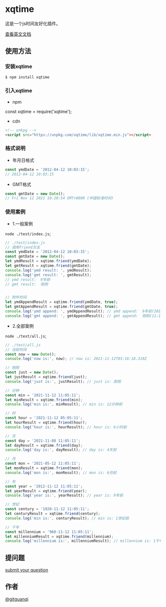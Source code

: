 # xqtime

这是一个js时间友好化插件。

[查看英文文档](./README.md)

## 使用方法

### 安装xqtime

```sh
$ npm install xqtime
```

### 引入xqtime

+ npm

const xqtime = require('xqtime');

+ cdn

```html
<!-- unkpg -->
<script src="https://unpkg.com/xqtime/lib/xqtime.min.js"></script>
```

### 格式说明

+ 年月日格式

```js
const ymdDate = '2012-04-12 10:03:15';
// 2012-04-12 10:03:15
```

+ GMT格式

```js
const gmtDate = new Date();
// Fri Nov 12 2021 10:20:54 GMT+0800 (中国标准时间)
```

### 使用案例

+ 1.一般案例

`node ./test/index.js`;

```js
// ./test/index.js
// 调用friend方法
const ymdDate = '2012-04-12 10:03:15';
const gmtDate = new Date();
let ymdResult = xqtime.friend(ymdDate);
let gmtResult = xqtime.friend(gmtDate);
console.log('ymd result: ', ymdResult);
console.log('gmt result: ', gmtResult);
// ymd result:  9年前
// gmt result:  刚刚


// 附件时间
let ymdAppendResult = xqtime.friend(ymdDate, true);
let gmtAppendResult = xqtime.friend(gmtDate, true);
console.log('ymd append: ', ymdAppendResult); // ymd append:  9年前(2012-03-04)
console.log('gmt append: ', gmtAppendResult); // gmt append:  刚刚(11:19:52)
```

+ 2.全部案例

`node ./test/all.js`;

```js
// ./test/all.js
// 当前时间
const now = new Date();
console.log('now is:', now); // now is: 2021-11-12T03:16:18.318Z

// 刚刚
const just = new Date();
let justResult = xqtime.friend(just);
console.log('just is:', justResult); // just is: 刚刚

// 分钟
const min = '2021-11-12 11:05:11';
let minResult = xqtime.friend(min);
console.log('min is:', minResult); // min is: 12分钟前

// 时
const hour = '2021-11-12 05:05:11';
let hourResult = xqtime.friend(hour);
console.log('hour is:', hourResult); // hour is: 6小时前

// 天
const day = '2021-11-08 11:05:11';
let dayResult = xqtime.friend(day);
console.log('day is:', dayResult); // day is: 4天前

// 月
const mon = '2021-05-12 11:05:11';
let monResult = xqtime.friend(mon);
console.log('mon is:', monResult); // mon is: 6月前

// 年
const year = '2012-11-12 11:05:11';
let yearResult = xqtime.friend(year);
console.log('year is:', yearResult); // year is: 9年前

// 世纪
const century = '1920-11-12 11:05:11';
let centuryResult = xqtime.friend(century);
console.log('min is:', centuryResult); // min is: 1世纪前

// 千年
const millennium = '960-11-12 11:05:11';
let millenniumResult = xqtime.friend(millennium);
console.log('millennium is:', millenniumResult); // millennium is: 1千年前

```

## 提问题

[submit your question](https://github.com/gitguanqi/xqtime/issues/new)

## 作者

[@gitguanqi](https://github.com/gitguanqi)

